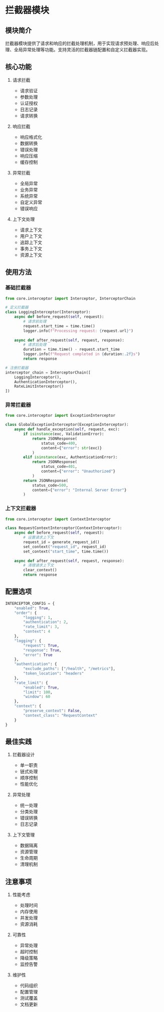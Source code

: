 # 拦截器模块

## 模块简介

拦截器模块提供了请求和响应的拦截处理机制，用于实现请求预处理、响应后处理、全局异常处理等功能。支持灵活的拦截器链配置和自定义拦截器实现。

## 核心功能

1. 请求拦截
   - 请求验证
   - 参数处理
   - 认证授权
   - 日志记录
   - 请求转换

2. 响应拦截
   - 响应格式化
   - 数据转换
   - 错误处理
   - 响应压缩
   - 缓存控制

3. 异常拦截
   - 全局异常
   - 业务异常
   - 系统异常
   - 自定义异常
   - 错误响应

4. 上下文处理
   - 请求上下文
   - 用户上下文
   - 追踪上下文
   - 事务上下文
   - 资源上下文

## 使用方法

### 基础拦截器

```python
from core.interceptor import Interceptor, InterceptorChain

# 定义拦截器
class LoggingInterceptor(Interceptor):
    async def before_request(self, request):
        # 请求前处理
        request.start_time = time.time()
        logger.info(f"Processing request: {request.url}")
        
    async def after_request(self, request, response):
        # 请求后处理
        duration = time.time() - request.start_time
        logger.info(f"Request completed in {duration:.2f}s")
        return response

# 注册拦截器
interceptor_chain = InterceptorChain([
    LoggingInterceptor(),
    AuthenticationInterceptor(),
    RateLimitInterceptor()
])
```

### 异常拦截器

```python
from core.interceptor import ExceptionInterceptor

class GlobalExceptionInterceptor(ExceptionInterceptor):
    async def handle_exception(self, request, exc):
        if isinstance(exc, ValidationError):
            return JSONResponse(
                status_code=400,
                content={"error": str(exc)}
            )
        elif isinstance(exc, AuthenticationError):
            return JSONResponse(
                status_code=401,
                content={"error": "Unauthorized"}
            )
        return JSONResponse(
            status_code=500,
            content={"error": "Internal Server Error"}
        )
```

### 上下文拦截器

```python
from core.interceptor import ContextInterceptor

class RequestContextInterceptor(ContextInterceptor):
    async def before_request(self, request):
        # 设置请求上下文
        request_id = generate_request_id()
        set_context("request_id", request_id)
        set_context("start_time", time.time())
        
    async def after_request(self, request, response):
        # 清理请求上下文
        clear_context()
        return response
```

## 配置选项

```python
INTERCEPTOR_CONFIG = {
    "enabled": True,
    "order": {
        "logging": 1,
        "authentication": 2,
        "rate_limit": 3,
        "context": 4
    },
    "logging": {
        "request": True,
        "response": True,
        "error": True
    },
    "authentication": {
        "exclude_paths": ["/health", "/metrics"],
        "token_location": "headers"
    },
    "rate_limit": {
        "enabled": True,
        "limit": 100,
        "window": 60
    },
    "context": {
        "preserve_context": False,
        "context_class": "RequestContext"
    }
}
```

## 最佳实践

1. 拦截器设计
   - 单一职责
   - 链式处理
   - 顺序控制
   - 性能优化

2. 异常处理
   - 统一处理
   - 分类处理
   - 错误转换
   - 日志记录

3. 上下文管理
   - 数据隔离
   - 资源管理
   - 生命周期
   - 清理机制

## 注意事项

1. 性能考虑
   - 处理时间
   - 内存使用
   - 并发处理
   - 资源消耗

2. 可靠性
   - 异常处理
   - 超时控制
   - 降级策略
   - 监控告警

3. 维护性
   - 代码组织
   - 配置管理
   - 测试覆盖
   - 文档更新 
